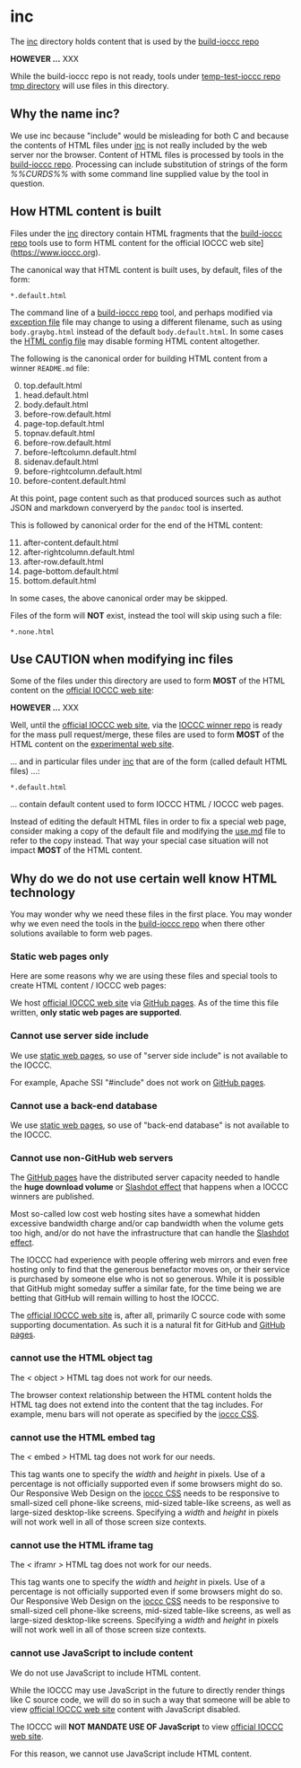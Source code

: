 # inc

The [inc](/inc) directory holds content that is used by the
[build-ioccc repo](https://github.com/ioccc-src/build-ioccc/tree/master)

**HOWEVER ...** XXX

While the build-ioccc repo is not ready, tools under
[temp-test-ioccc repo tmp directory](https://github.com/ioccc-src/temp-test-ioccc/tree/master/tmp)
will use files in this directory.


##  Why the name inc?

We use inc because "include" would be misleading for both C and because
the contents of HTML files under [inc](/inc) is not really included
by the web server nor the browser.  Content of HTML files is
processed by tools in the [build-ioccc repo](https://github.com/ioccc-src/build-ioccc/tree/master).
Processing can include substitution of strings of the form _%%CURDS%%_ with some command
line supplied value by the tool in question.


## How HTML content is built

Files under the [inc](/inc) directory contain HTML fragments that the
[build-ioccc repo](https://github.com/ioccc-src/build-ioccc/tree/master)
tools use to form HTML content for the official IOCCC web site](https://www.ioccc.org).

The canonical way that HTML content is built uses, by default, files of the form:

```
*.default.html
```

The command line of a [build-ioccc repo](https://github.com/ioccc-src/build-ioccc/tree/master)
tool, and perhaps modified via [exception file](/inc.exception.md) file may change
to using a different filename, such as using `body.graybg.html` instead of the default `body.default.html`.
In some cases the [HTML config file](/inc/html.cfg) may disable forming HTML content altogether.

The following is the canonical order for building HTML content from a winner `README.md` file:

0. top.default.html
1. head.default.html
2. body.default.html
3. before-row.default.html
4. page-top.default.html
5. topnav.default.html
6. before-row.default.html
7. before-leftcolumn.default.html
8. sidenav.default.html
9. before-rightcolumn.default.html
10. before-content.default.html

At this point, page content such as that produced sources such as authot JSON and
markdown converyerd by the `pandoc` tool is inserted.

This is followed by canonical order for the end of the HTML content:

11. after-content.default.html
12. after-rightcolumn.default.html
13. after-row.default.html
14. page-bottom.default.html
15. bottom.default.html

In some cases, the above canonical order may be skipped.

Files of the form will **NOT** exist, instead the tool will skip using such a file:

```
*.none.html
```


## Use CAUTION when modifying inc files

Some of the files under this directory are used to form **MOST** of the HTML content
on the [official IOCCC web site](https://www.ioccc.org):

**HOWEVER ...** XXX

Well, until the [official IOCCC web site](https://www.ioccc.org), via the
[IOCCC winner repo](https://github.com/ioccc-src/winner) is ready for the mass pull request/merge,
these files are used to form **MOST** of the HTML content
on the [experimental web site](https://ioccc-src.github.io/temp-test-ioccc/).

... and in particular files under [inc](/inc) that are of the form (called default HTML files) ...:

```
*.default.html
```

... contain default content used to form IOCCC HTML / IOCCC web pages.

Instead of editing the default HTML files in order to fix a special web page,
consider making a copy of the default file and modifying the [use.md](/inc/use.md)
file to refer to the copy instead.  That way your special case situation will
not impact **MOST** of the HTML content.


## Why do we do not use certain well know HTML technology

You may wonder why we need these files in the first place.
You may wonder why we even need the tools in the
[build-ioccc repo](https://github.com/ioccc-src/build-ioccc/tree/master)
when there other solutions available to form web pages.


### <a name="static-only"></a>Static web pages only

Here are some reasons why we are using these files and
special tools to create HTML content / IOCCC web pages:

We host [official IOCCC web site](https://www.ioccc.org) via [GitHub pages](https://pages.github.com).
As of the time this file written, **only static web pages are supported**.


### Cannot use server side include

We use [static web pages](#static-only), so use of "server side include" is not available to the IOCCC.

For example, Apache SSI "#include" does not work on [GitHub pages](https://pages.github.com).


### Cannot use a back-end database

We use [static web pages](#static-only), so use of "back-end database" is not available to the IOCCC.


### <a name="why-github"></a>Cannot use non-GitHub web servers

The [GitHub pages](https://pages.github.com) have the distributed server capacity needed to handle
the **huge download volume** or [Slashdot effect](https://en.wikipedia.org/wiki/Slashdot_effect)
that happens when a IOCCC winners are published.

Most so-called low cost web hosting sites have a somewhat hidden excessive bandwidth charge
and/or cap bandwidth when the volume gets too high, and/or do not have the infrastructure
that can handle the [Slashdot effect](https://en.wikipedia.org/wiki/Slashdot_effect).

The IOCCC had experience with people offering web mirrors and even free hosting
only to find that the generous benefactor moves on, or their service is purchased
by someone else who is not so generous.  While it is possible that GitHub might someday
suffer a similar fate, for the time being we are betting that GitHub will remain
willing to host the IOCCC.

The [official IOCCC web site](https://www.ioccc.org) is, after all, primarily C source code
with some supporting documentation.  As such it is a natural fit for GitHub and
[GitHub pages](https://pages.github.com).


### cannot use the HTML object tag

The _<_ object _>_ HTML tag does not work for our needs.

The browser context relationship between the HTML content holds the
HTML tag does not extend into the content that the tag includes.
For example, menu bars will not operate as specified by the [ioccc CSS](/ioccc.css).


### cannot use the HTML embed tag

The _<_ embed _>_ HTML tag does not work for our needs.

This tag wants one to specify the _width_ and _height_ in pixels.
Use of a percentage is not officially supported even if some browsers
might do so.  Our Responsive Web Design on the [ioccc CSS](/ioccc.css)
needs to be responsive to small-sized cell phone-like screens,
mid-sized table-like screens, as well as large-sized desktop-like screens.
Specifying a _width_ and _height_ in pixels will not work well in
all of those screen size contexts.


### cannot use the HTML iframe tag

The _<_ iframr _>_ HTML tag does not work for our needs.

This tag wants one to specify the _width_ and _height_ in pixels.
Use of a percentage is not officially supported even if some browsers
might do so.  Our Responsive Web Design on the [ioccc CSS](/ioccc.css)
needs to be responsive to small-sized cell phone-like screens,
mid-sized table-like screens, as well as large-sized desktop-like screens.
Specifying a _width_ and _height_ in pixels will not work well in
all of those screen size contexts.


### cannot use JavaScript to include content

We do not use JavaScript to include HTML content.

While the IOCCC may use JavaScript in the future to directly render things like C source code,
we will do so in such a way that someone will be able to view [official IOCCC web site](https://www.ioccc.org)
content with JavaScript disabled.

The IOCCC will **NOT MANDATE USE OF JavaScript** to view [official IOCCC web site](https://www.ioccc.org).

For this reason, we cannot use JavaScript include HTML content.
